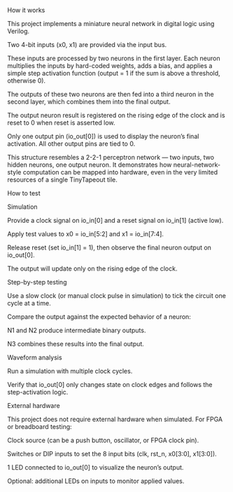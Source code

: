 How it works

This project implements a miniature neural network in digital logic using Verilog.

Two 4-bit inputs (x0, x1) are provided via the input bus.

These inputs are processed by two neurons in the first layer. Each neuron multiplies the inputs by hard-coded weights, adds a bias, and applies a simple step activation function (output = 1 if the sum is above a threshold, otherwise 0).

The outputs of these two neurons are then fed into a third neuron in the second layer, which combines them into the final output.

The output neuron result is registered on the rising edge of the clock and is reset to 0 when reset is asserted low.

Only one output pin (io_out[0]) is used to display the neuron’s final activation. All other output pins are tied to 0.

This structure resembles a 2-2-1 perceptron network — two inputs, two hidden neurons, one output neuron. It demonstrates how neural-network-style computation can be mapped into hardware, even in the very limited resources of a single TinyTapeout tile.

How to test

Simulation

Provide a clock signal on io_in[0] and a reset signal on io_in[1] (active low).

Apply test values to x0 = io_in[5:2] and x1 = io_in[7:4].

Release reset (set io_in[1] = 1), then observe the final neuron output on io_out[0].

The output will update only on the rising edge of the clock.

Step-by-step testing

Use a slow clock (or manual clock pulse in simulation) to tick the circuit one cycle at a time.

Compare the output against the expected behavior of a neuron:

N1 and N2 produce intermediate binary outputs.

N3 combines these results into the final output.

Waveform analysis

Run a simulation with multiple clock cycles.

Verify that io_out[0] only changes state on clock edges and follows the step-activation logic.

External hardware

This project does not require external hardware when simulated. For FPGA or breadboard testing:

Clock source (can be a push button, oscillator, or FPGA clock pin).

Switches or DIP inputs to set the 8 input bits (clk, rst_n, x0[3:0], x1[3:0]).

1 LED connected to io_out[0] to visualize the neuron’s output.

Optional: additional LEDs on inputs to monitor applied values.
